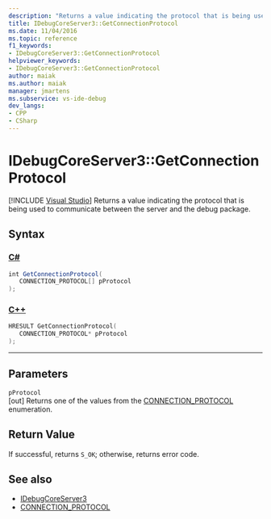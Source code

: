 ```yaml
---
description: "Returns a value indicating the protocol that is being used to communicate between the server and the debug package."
title: IDebugCoreServer3::GetConnectionProtocol
ms.date: 11/04/2016
ms.topic: reference
f1_keywords:
- IDebugCoreServer3::GetConnectionProtocol
helpviewer_keywords:
- IDebugCoreServer3::GetConnectionProtocol
author: maiak
ms.author: maiak
manager: jmartens
ms.subservice: vs-ide-debug
dev_langs:
- CPP
- CSharp
---
```

# IDebugCoreServer3::GetConnectionProtocol

 [!INCLUDE [Visual Studio](~/includes/applies-to-version/vs-windows-only.md)]
Returns a value indicating the protocol that is being used to communicate between the server and the debug package.

## Syntax

### [C#](#tab/csharp)
```csharp
int GetConnectionProtocol(
   CONNECTION_PROTOCOL[] pProtocol
);
```
### [C++](#tab/cpp)
```cpp
HRESULT GetConnectionProtocol(
   CONNECTION_PROTOCOL* pProtocol
);
```
---

## Parameters
`pProtocol`\
[out] Returns one of the values from the [CONNECTION_PROTOCOL](../../../extensibility/debugger/reference/connection-protocol.md) enumeration.

## Return Value
 If successful, returns `S_OK`; otherwise, returns error code.

## See also
- [IDebugCoreServer3](../../../extensibility/debugger/reference/idebugcoreserver3.md)
- [CONNECTION_PROTOCOL](../../../extensibility/debugger/reference/connection-protocol.md)
